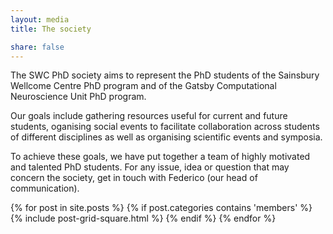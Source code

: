 ```yaml
---
layout: media
title: The society

share: false
---
```


The SWC PhD society aims to represent the PhD students of the Sainsbury Wellcome Centre PhD program and
of the Gatsby Computational Neuroscience Unit PhD program. 

Our goals include gathering resources useful for current and future students, oganising social
events to facilitate collaboration across students of different disciplines as well as organising
scientific events and symposia. 

To achieve these goals, we have put together a team of highly motivated and talented PhD students. 
For any issue, idea or question that may concern the society, get in touch with Federico (our head of 
communication). 



<div class="tiles-square" style="height: 700px;">
{% for post in site.posts %}
    {% if post.categories contains 'members' %}
	    {% include post-grid-square.html %}
    {% endif %}
{% endfor %}
</div><!-- /.tiles -->

